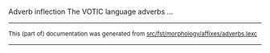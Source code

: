 Adverb inflection
The VOTIC language adverbs ...

* * *

<small>This (part of) documentation was generated from [src/fst/morphology/affixes/adverbs.lexc](https://github.com/giellalt/lang-vot/blob/main/src/fst/morphology/affixes/adverbs.lexc)</small>

---

